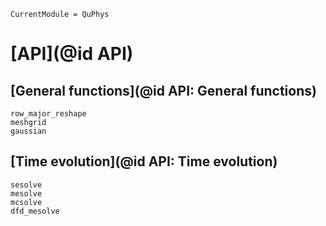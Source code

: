 ```@meta
CurrentModule = QuPhys
```

# [API](@id API)

## [General functions](@id API: General functions)

```@docs
row_major_reshape
meshgrid
gaussian
```

## [Time evolution](@id API: Time evolution)

```@docs
sesolve
mesolve
mcsolve
dfd_mesolve
```